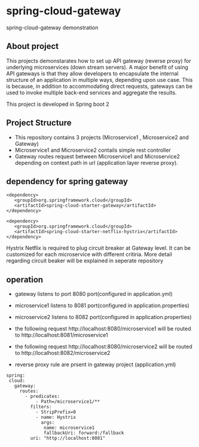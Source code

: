# spring-cloud-gateway
spring-cloud-gateway demonstration

## About project
This projects demonstarates how to set up API gateway (reverse proxy) for underlying microservices (down stream servers).
A major benefit of using API gateways is that they allow developers to encapsulate the internal structure of an application in multiple ways, 
depending upon use case. This is because, in addition to accommodating direct requests, gateways can be used to invoke multiple back-end services and aggregate the results.

This project is developed in Spring boot 2

## Project Structure
 * This repository contains 3 projects (Microservice1 , Microservice2 and Gateway)
 * Microservice1 and Microservice2 contails simple rest controller
 * Gateway routes request between Microservice1 and Microservice2 depending on context path in url (application layer reverse proxy).
 

## dependency for spring gateway
 
 ```
 <dependency>
    <groupId>org.springframework.cloud</groupId>
    <artifactId>spring-cloud-starter-gateway</artifactId>
</dependency>

<dependency>
    <groupId>org.springframework.cloud</groupId>
    <artifactId>spring-cloud-starter-netflix-hystrix</artifactId>
</dependency>
 ```
 
 Hystrix Netflix is required to plug circuit breaker at Gateway level. It can be customized for each microservice with different critiria.
 More detail regarding circuit beaker will be explained in seperate repository
 
 ## operation 
 
 * gateway listens to port 8080 port(configured in application.yml)
 * microservice1 listens to 8081 port(configured in application.properties)
 * microservice2 listens to 8082 port(configured in application.properties)
 * the following request http://localhost:8080/microservice1 will be routed to http://localhost:8081/microservice1
 * the following request http://localhost:8080/microservice2 will be routed to http://localhost:8082/microservice2
 
 * reverse proxy rule are prsent in gateway project (application.yml)
 
 ```
 spring:
  cloud:
    gateway:
      routes:
        - predicates:
            - Path=/microservice1/**
          filters:
            - StripPrefix=0
            - name: Hystrix
              args:
               name: microservice1
               fallbackUri: forward:/fallback
          uri: "http://localhost:8081"
 ```
 
 
 
 
 
 
